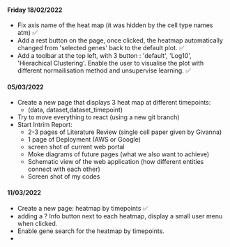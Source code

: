 #### Friday 18/02/2022

- Fix axis name of the heat map (it was hidden by the cell type names atm) ✅
- Add a rest button on the page, once clicked, the heatmap automatically changed from 'selected genes' back to the default plot. ✅
- Add a toolbar at the top left, with 3 button : 'default', 'Log10', 'Hierachical Clustering'. Enable the user to visualise the plot with different normailisation method and unsupervise learning. ✅



#### 05/03/2022

- Create a new page that displays 3 heat map at different timepoints:
  -  (data, dataset,dataset_timepoint) 
- Try to move everything to react (using a new git branch)
- Start Intrim Report:
  - 2-3 pages of Literature Review (single cell paper given by Givanna)
  - 1 page of Deployment (AWS or Google)
  - screen shot of current web portal 
  - Moke diagrams of future pages (what we also want to achieve)
  - Schematic view of the web application (how different entities connect with each other)
  - Screen shot of my codes



#### 11/03/2022

- Create a new page: heatmap by timepoints ✅
- adding a ? Info button next to each heatmap, display a small user menu when clicked.
- Enable gene search for the heatmap by timepoints.
- 
